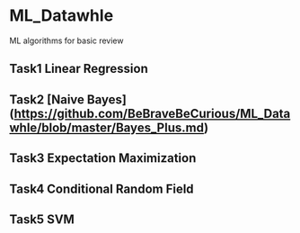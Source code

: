 # ML_Datawhle
ML algorithms for basic review

## Task1 Linear Regression
## Task2 [Naive Bayes] (https://github.com/BeBraveBeCurious/ML_Datawhle/blob/master/Bayes_Plus.md)
## Task3 Expectation Maximization
## Task4 Conditional Random Field
## Task5 SVM

